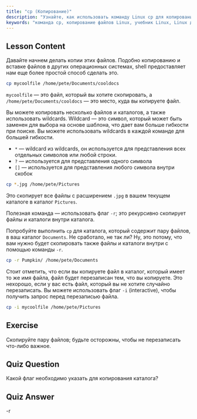 ```yaml
---
title: "cp (Копирование)"
description: "Узнайте, как использовать команду Linux cp для копирования файлов и каталогов. Изучите такие опции, как -r и wildcards. Начните свое путешествие по Linux сегодня!"
keywords: "команда cp, копирование файлов Linux, учебник Linux, Linux для начинающих, cp -r, wildcards Linux, руководство Linux"
---
```


## Lesson Content

Давайте начнем делать копии этих файлов. Подобно копированию и вставке файлов в других операционных системах, shell предоставляет нам еще более простой способ сделать это.

```bash
cp mycoolfile /home/pete/Documents/cooldocs
```

`mycoolfile` — это файл, который вы хотите скопировать, а `/home/pete/Documents/cooldocs` — это место, куда вы копируете файл.

Вы можете копировать несколько файлов и каталогов, а также использовать wildcards. Wildcard — это символ, который может быть заменен для выбора на основе шаблона, что дает вам больше гибкости при поиске. Вы можете использовать wildcards в каждой команде для большей гибкости.

- `*` — wildcard из wildcards, он используется для представления всех отдельных символов или любой строки.
- `?` — используется для представления одного символа
- `[]` — используется для представления любого символа внутри скобок

```bash
cp *.jpg /home/pete/Pictures
```

Это скопирует все файлы с расширением `.jpg` в вашем текущем каталоге в каталог `Pictures`.

Полезная команда — использовать флаг `-r`; это рекурсивно скопирует файлы и каталоги внутри каталога.

Попробуйте выполнить `cp` для каталога, который содержит пару файлов, в ваш каталог `Documents`. Не сработало, не так ли? Ну, это потому, что вам нужно будет скопировать также файлы и каталоги внутри с помощью команды `-r`.

```bash
cp -r Pumpkin/ /home/pete/Documents
```

Стоит отметить, что если вы копируете файл в каталог, который имеет то же имя файла, файл будет перезаписан тем, что вы копируете. Это нехорошо, если у вас есть файл, который вы не хотите случайно перезаписать. Вы можете использовать флаг `-i` (interactive), чтобы получить запрос перед перезаписью файла.

```bash
cp -i mycoolfile /home/pete/Pictures
```

## Exercise

Скопируйте пару файлов; будьте осторожны, чтобы не перезаписать что-либо важное.

## Quiz Question

Какой флаг необходимо указать для копирования каталога?

## Quiz Answer

-r

